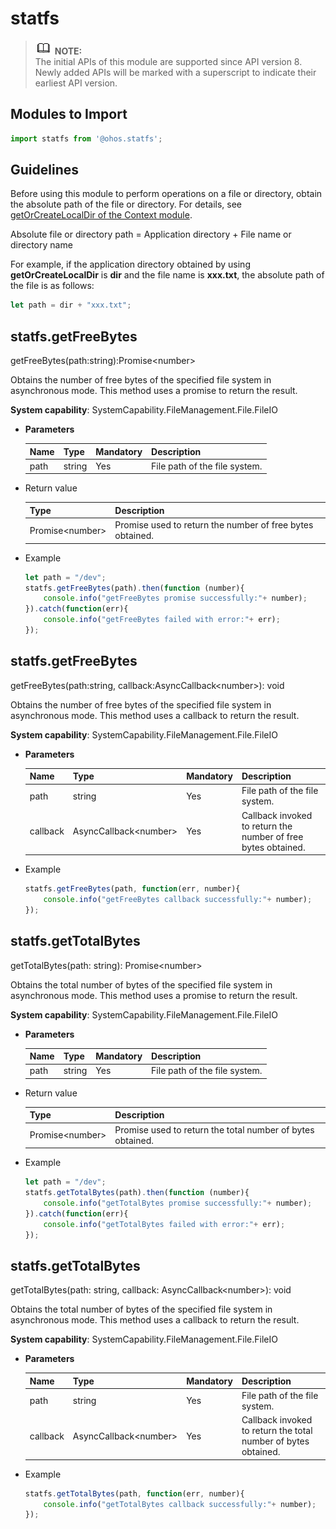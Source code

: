 # statfs

> ![icon-note.gif](public_sys-resources/icon-note.gif) **NOTE:**<br>
> The initial APIs of this module are supported since API version 8. Newly added APIs will be marked with a superscript to indicate their earliest API version.

## Modules to Import

```js
import statfs from '@ohos.statfs';
```

## Guidelines

Before using this module to perform operations on a file or directory, obtain the absolute path of the file or directory. For details, see [getOrCreateLocalDir of the Context module](js-apis-Context.md).

Absolute file or directory path = Application directory + File name or directory name

For example, if the application directory obtained by using **getOrCreateLocalDir** is **dir** and the file name is **xxx.txt**, the absolute path of the file is as follows:

```js
let path = dir + "xxx.txt";
```

## statfs.getFreeBytes

getFreeBytes(path:string):Promise&lt;number&gt;

Obtains the number of free bytes of the specified file system in asynchronous mode. This method uses a promise to return the result.

**System capability**: SystemCapability.FileManagement.File.FileIO

- **Parameters**

  | Name| Type  | Mandatory| Description                        |
  | ------ | ------ | ---- | ---------------------------- |
  | path   | string | Yes  | File path of the file system.|

- Return value

  | Type                 | Description          |
  | --------------------- | -------------- |
  | Promise&lt;number&gt; | Promise used to return the number of free bytes obtained.|

- Example

  ```js
  let path = "/dev";
  statfs.getFreeBytes(path).then(function (number){
      console.info("getFreeBytes promise successfully:"+ number);
  }).catch(function(err){
      console.info("getFreeBytes failed with error:"+ err);
  });
  ```

## statfs.getFreeBytes

getFreeBytes(path:string, callback:AsyncCallback&lt;number&gt;): void

Obtains the number of free bytes of the specified file system in asynchronous mode. This method uses a callback to return the result.

**System capability**: SystemCapability.FileManagement.File.FileIO

- **Parameters**

  | Name  | Type                       | Mandatory| Description                        |
  | -------- | --------------------------- | ---- | ---------------------------- |
  | path     | string                      | Yes  | File path of the file system.|
  | callback | AsyncCallback&lt;number&gt; | Yes  | Callback invoked to return the number of free bytes obtained.|

- Example

  ```js
  statfs.getFreeBytes(path, function(err, number){
      console.info("getFreeBytes callback successfully:"+ number);
  });
  ```

## statfs.getTotalBytes

getTotalBytes(path: string): Promise&lt;number&gt;

Obtains the total number of bytes of the specified file system in asynchronous mode. This method uses a promise to return the result.

**System capability**: SystemCapability.FileManagement.File.FileIO

- **Parameters**

  | Name| Type  | Mandatory| Description                        |
  | ---- | ------ | ---- | ---------------------------- |
  | path | string | Yes  | File path of the file system.|

- Return value

  | Type                 | Description        |
  | --------------------- | ------------ |
  | Promise&lt;number&gt; | Promise used to return the total number of bytes obtained.|

- Example

  ```js
  let path = "/dev";
  statfs.getTotalBytes(path).then(function (number){
      console.info("getTotalBytes promise successfully:"+ number);
  }).catch(function(err){
      console.info("getTotalBytes failed with error:"+ err);
  });
  ```

## statfs.getTotalBytes

getTotalBytes(path: string, callback: AsyncCallback&lt;number&gt;): void

Obtains the total number of bytes of the specified file system in asynchronous mode. This method uses a callback to return the result.

**System capability**: SystemCapability.FileManagement.File.FileIO

- **Parameters**

  | Name  | Type                       | Mandatory| Description                        |
  | -------- | --------------------------- | ---- | ---------------------------- |
  | path     | string                      | Yes  | File path of the file system.|
  | callback | AsyncCallback&lt;number&gt; | Yes  | Callback invoked to return the total number of bytes obtained.  |

- Example

  ```js
  statfs.getTotalBytes(path, function(err, number){
      console.info("getTotalBytes callback successfully:"+ number);
  });
  ```
